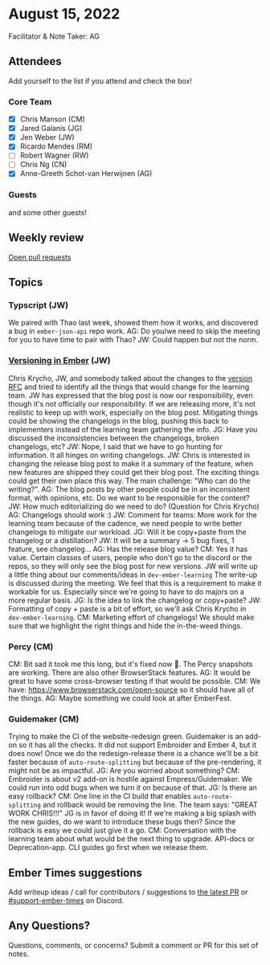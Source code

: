 # August 15, 2022

Facilitator & Note Taker: AG

## Attendees

Add yourself to the list if you attend and check the box!

### Core Team

- [x] Chris Manson (CM)
- [x] Jared Galanis (JG)
- [x] Jen Weber (JW)
- [x] Ricardo Mendes (RM)
- [ ] Robert Wagner (RW)
- [ ] Chris Ng (CN)
- [x] Anne-Greeth Schot-van Herwijnen (AG)

### Guests

and some other guests!

## Weekly review

[Open pull requests](https://help-wanted.emberjs.com/pull-requests)

## Topics

### Typscript (JW)
We paired with Thao last week, showed them how it works, and discovered a bug in `ember-json-api` repo work.
AG: Do you/we need to skip the meeting for you to have time to pair with Thao?
JW: Could happen but not the norm.

### [Versioning in Ember](https://github.com/emberjs/rfcs/pull/830) (JW)
Chris Krycho, JW, and somebody talked about the changes to the [version RFC](https://github.com/emberjs/rfcs/pull/830) and tried to identify all the things that would change for the learning team. JW has expressed that the blog post is now our responsibility, even though it's not officially our responsibility. If we are releasing more, it's not realistic to keep up with work, especially on the blog post. Mitigating things could be showing the changelogs in the blog, pushing this back to implementers instead of the learning team gathering the info. 
JG: Have you discussed the inconsistencies between the changelogs, broken changelogs, etc?
JW: Nope, I said that we have to go hunting for information. It all hinges on writing changelogs.
JW: Chris is interested in changing the release blog post to make it a summary of the feature, when new features are shipped they could get their blog post. The exciting things could get their own place this way. The main challenge: "Who can do the writing?".
AG: The blog posts by other people could be in an inconsistent format, with opinions, etc. Do we want to be responsible for the content?
JW: How much editorializing do we need to do? (Question for Chris Krycho)
AG: Changelogs should work :) 
JW: Comment for teams: More work for the learning team because of the cadence, we need people to write better changelogs to mitigate our workload.
JG: Will it be copy+paste from the changelog or a distillation?
JW: It will be a summary -> 5 bug fixes, 1 feature, see changelog...
AG: Has the release blog value?
CM: Yes it has value. Certain classes of users, people who don't go to the discord or the repos, so they will only see the blog post for new versions.
JW will write up a little thing about our comments/ideas in `dev-ember-learning`
 The write-up is discussed during the meeting. We feel that this is a requirement to make it workable for us. Especially since we're going to have to do majors on a more regular basis.
JG: Is the idea to link the changelog or copy+paste?
JW: Formatting of copy + paste is a bit of effort, so we'll ask Chris Krycho in `dev-ember-learning`.
CM: Marketing effort of changelogs! We should make sure that we highlight the right things and hide the in-the-weed things.

### Percy (CM)
CM: Bit sad it took me this long, but it's fixed now 🥳. The Percy snapshots are working. There are also other BrowserStack features.
AG: It would be great to have some cross-browser testing if that would be possible.
CM: We have: https://www.browserstack.com/open-source so it should have all of the things.
AG: Maybe something we could look at after EmberFest.

### Guidemaker (CM)
Trying to make the CI of the website-redesign green. Guidemaker is an add-on so it has all the checks. It did not support Embroider and Ember 4, but it does now! Once we do the redesign-release there is a chance we'll be a bit faster because of `auto-route-splitting` but because of the pre-rendering, it might not be as impactful. 
JG: Are you worried about something?
CM: Embroider is about v2 add-on is hostile against Empress/Guidemaker. We could run into odd bugs when we turn it on because of that. 
JG: Is there an easy rollback?
CM: One line in the CI build that enables `auto-route-splitting` and rollback would be removing the line.
The team says: "GREAT WORK CHRIS!!!"
JG is in favor of doing it! If we're making a big splash with the new guides, do we want to introduce these bugs then? Since the rollback is easy we could just give it a go.
CM: Conversation with the learning team about what would be the next thing to upgrade. API-docs or Deprecation-app. CLI guides go first when we release them.

## Ember Times suggestions

Add writeup ideas / call for contributors / suggestions to [the latest PR](https://github.com/ember-learn/ember-blog/pulls?q=is%3Aopen+is%3Apr+label%3A%22%F0%9F%97%9E+embertimes%22%20or%20#support-ember-times) or [#support-ember-times](https://discordapp.com/channels/480462759797063690/485450546887786506) on Discord.

## Any Questions?

Questions, comments, or concerns? Submit a comment or PR for this set of notes.

